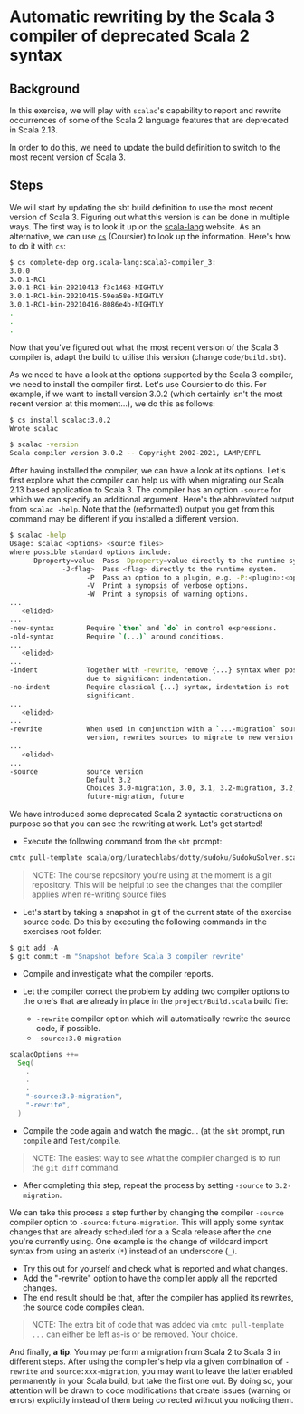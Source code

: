 # Automatic rewriting  by the Scala 3 compiler of deprecated Scala 2 syntax 

## Background

In this exercise, we will play with `scalac`'s capability to report and rewrite
occurrences of some of the Scala 2 language features that are deprecated in
Scala 2.13.

In order to do this, we need to update the build definition to switch to the most recent
version of Scala 3.

## Steps

We will start by updating the sbt build definition to use the most recent version of Scala 3.
Figuring out what this version is can be done in multiple ways. The first way is to look it
up on the [scala-lang](https://www.scala-lang.org) website. As an alternative, we can use
[`cs`](https://github.com/coursier/coursier) (Coursier) to look up the information. Here's how to do it with `cs`:

```bash
$ cs complete-dep org.scala-lang:scala3-compiler_3:
3.0.0
3.0.1-RC1
3.0.1-RC1-bin-20210413-f3c1468-NIGHTLY
3.0.1-RC1-bin-20210415-59ea58e-NIGHTLY
3.0.1-RC1-bin-20210416-8086e4b-NIGHTLY
.
.
.
```

Now that you've figured out what the most recent version of the Scala 3 compiler is,
adapt the build to utilise this version (change `code/build.sbt`).

As we need to have a look at the options supported by the Scala 3 compiler, we need to install
the compiler first. Let's use Coursier to do this. For example, if we want to install version
3.0.2 (which certainly isn't the most recent version at this moment...), we do this as follows:

```bash
$ cs install scalac:3.0.2
Wrote scalac

$ scalac -version
Scala compiler version 3.0.2 -- Copyright 2002-2021, LAMP/EPFL
```

After having installed the compiler, we can have a look at its options.
Let's first explore what the compiler can help us with when migrating our
Scala 2.13 based application to Scala 3. The compiler has an option `-source`
for which we can specify an additional argument. Here's the abbreviated output
from `scalac -help`. Note that the (reformatted) output you get from this command
may be different if you installed a different version.

```bash
$ scalac -help
Usage: scalac <options> <source files>
where possible standard options include:
     -Dproperty=value  Pass -Dproperty=value directly to the runtime system.
             -J<flag>  Pass <flag> directly to the runtime system.
                   -P  Pass an option to a plugin, e.g. -P:<plugin>:<opt>
                   -V  Print a synopsis of verbose options.
                   -W  Print a synopsis of warning options.
...
   <elided>
...
-new-syntax        Require `then` and `do` in control expressions.
-old-syntax        Require `(...)` around conditions.
...
   <elided>
...
-indent            Together with -rewrite, remove {...} syntax when possible
                   due to significant indentation.
-no-indent         Require classical {...} syntax, indentation is not
                   significant.
...
   <elided>
...
-rewrite           When used in conjunction with a `...-migration` source
                   version, rewrites sources to migrate to new version.
...
   <elided>
...
-source            source version
                   Default 3.2
                   Choices 3.0-migration, 3.0, 3.1, 3.2-migration, 3.2,
                   future-migration, future
```

We have introduced some deprecated Scala 2 syntactic constructions on purpose so
that you can see the rewriting at work. Let's get started!

- Execute the following command from the `sbt` prompt:

```scala
cmtc pull-template scala/org/lunatechlabs/dotty/sudoku/SudokuSolver.scala
```

> NOTE: The course repository you're using at the moment is a git repository.
>      This will be helpful to see the changes that the compiler applies
>      when re-writing source files

- Let's start by taking a snapshot in git of the current state of the exercise
  source code. Do this by executing the following commands in the exercises
  root folder:

```scala
$ git add -A
$ git commit -m "Snapshot before Scala 3 compiler rewrite"
```

- Compile and investigate what the compiler reports.

- Let the compiler correct the problem by adding two compiler options to the
  one's that are already in place in the `project/Build.scala` build file:
  -  `-rewrite` compiler option which will automatically rewrite the source code,
     if possible.
  - `-source:3.0-migration` 

```scala
scalacOptions ++=
  Seq(
    .
    .
    .
    "-source:3.0-migration",
    "-rewrite",
  )
```

- Compile the code again and watch the magic... (at the `sbt` prompt, run `compile` and `Test/compile`.

> NOTE:  The easiest way to see what the compiler changed is to run the `git diff` command.

- After completing this step, repeat the process by setting `-source` to `3.2-migration`.

We can take this process a step further by changing the compiler
`-source` compiler option to `-source:future-migration`.
This will apply some syntax changes that are already scheduled for a
a Scala release after the one you're currently using. One example is the change of wildcard
import syntax from using an asterix (`*`) instead of an underscore (`_`).

- Try this out for yourself and check what is reported and what changes.
- Add the "-rewrite" option to have the compiler apply all the reported
  changes.
- The end result should be that, after the compiler has applied its rewrites, the source code
  compiles clean.

> NOTE: The extra bit of code that was added via `cmtc pull-template ...` can either be left as-is
>  or be removed. Your choice.

And finally, **a tip**. You may perform a migration from Scala 2 to Scala 3 in different steps.
After using the compiler's help via a given combination of `-rewrite` and `source:xxx-migration`,
you may want to leave the latter enabled permanently in your Scala build, but take the first one out.
By doing so, your attention will be drawn to code modifications that create issues (warning or errors)
explicitly instead of them being corrected without you noticing them.
